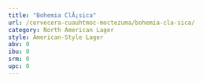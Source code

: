 ```yaml
---
title: "Bohemia ClÃ¡sica"
url: /cervecera-cuauhtmoc-moctezuma/bohemia-cla-sica/
category: North American Lager
style: American-Style Lager
abv: 0
ibu: 0
srm: 0
upc: 0
---
```


